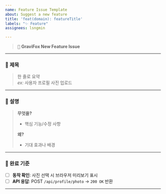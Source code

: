 ```yaml
---
name: Feature Issue Template
about: Suggest a new feature
title: 'feat(domain): featureTitle'
labels: "✨ Feature"
assignees: lsngmin

---
```


> <kbd>🚀</kbd> **GraviFox New Feature Issue**

---

### 🔖 제목
> 한 줄로 요약  
> *ex:* 사용자 프로필 사진 업로드

---

### 📝 설명
> **무엇을?**  
> - 핵심 기능/수정 사항  
>
> **왜?**  
> - 기대 효과나 배경

---

### 🎯 완료 기준
- [ ] **동작 확인**: 사진 선택 시 브라우저 미리보기 표시  
- [ ] **API 응답**: POST `/api/profile/photo` → `200 OK` 반환  

---
